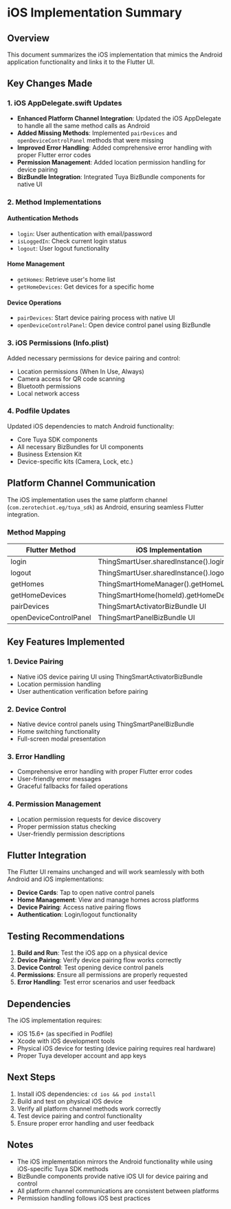 # iOS Implementation Summary

## Overview
This document summarizes the iOS implementation that mimics the Android application functionality and links it to the Flutter UI.

## Key Changes Made

### 1. iOS AppDelegate.swift Updates
- **Enhanced Platform Channel Integration**: Updated the iOS AppDelegate to handle all the same method calls as Android
- **Added Missing Methods**: Implemented `pairDevices` and `openDeviceControlPanel` methods that were missing
- **Improved Error Handling**: Added comprehensive error handling with proper Flutter error codes
- **Permission Management**: Added location permission handling for device pairing
- **BizBundle Integration**: Integrated Tuya BizBundle components for native UI

### 2. Method Implementations

#### Authentication Methods
- `login`: User authentication with email/password
- `isLoggedIn`: Check current login status
- `logout`: User logout functionality

#### Home Management
- `getHomes`: Retrieve user's home list
- `getHomeDevices`: Get devices for a specific home

#### Device Operations
- `pairDevices`: Start device pairing process with native UI
- `openDeviceControlPanel`: Open device control panel using BizBundle

### 3. iOS Permissions (Info.plist)
Added necessary permissions for device pairing and control:
- Location permissions (When In Use, Always)
- Camera access for QR code scanning
- Bluetooth permissions
- Local network access

### 4. Podfile Updates
Updated iOS dependencies to match Android functionality:
- Core Tuya SDK components
- All necessary BizBundles for UI components
- Business Extension Kit
- Device-specific kits (Camera, Lock, etc.)

## Platform Channel Communication

The iOS implementation uses the same platform channel (`com.zerotechiot.eg/tuya_sdk`) as Android, ensuring seamless Flutter integration.

### Method Mapping
| Flutter Method | iOS Implementation | Android Implementation |
|----------------|-------------------|----------------------|
| login | ThingSmartUser.sharedInstance().login() | ThingHomeSdk.getUserInstance().loginWithEmail() |
| logout | ThingSmartUser.sharedInstance().logout() | ThingHomeSdk.getUserInstance().logout() |
| getHomes | ThingSmartHomeManager().getHomeList() | ThingHomeSdk.getHomeManagerInstance().queryHomeList() |
| getHomeDevices | ThingSmartHome(homeId).getHomeDetail() | ThingHomeSdk.newHomeInstance(homeId).getHomeDetail() |
| pairDevices | ThingSmartActivatorBizBundle UI | ThingDeviceActivatorManager.startDeviceActiveAction() |
| openDeviceControlPanel | ThingSmartPanelBizBundle UI | AbsPanelCallerService.goPanelWithCheckAndTip() |

## Key Features Implemented

### 1. Device Pairing
- Native iOS device pairing UI using ThingSmartActivatorBizBundle
- Location permission handling
- User authentication verification before pairing

### 2. Device Control
- Native device control panels using ThingSmartPanelBizBundle
- Home switching functionality
- Full-screen modal presentation

### 3. Error Handling
- Comprehensive error handling with proper Flutter error codes
- User-friendly error messages
- Graceful fallbacks for failed operations

### 4. Permission Management
- Location permission requests for device discovery
- Proper permission status checking
- User-friendly permission descriptions

## Flutter Integration

The Flutter UI remains unchanged and will work seamlessly with both Android and iOS implementations:

- **Device Cards**: Tap to open native control panels
- **Home Management**: View and manage homes across platforms
- **Device Pairing**: Access native pairing flows
- **Authentication**: Login/logout functionality

## Testing Recommendations

1. **Build and Run**: Test the iOS app on a physical device
2. **Device Pairing**: Verify device pairing flow works correctly
3. **Device Control**: Test opening device control panels
4. **Permissions**: Ensure all permissions are properly requested
5. **Error Handling**: Test error scenarios and user feedback

## Dependencies

The iOS implementation requires:
- iOS 15.6+ (as specified in Podfile)
- Xcode with iOS development tools
- Physical iOS device for testing (device pairing requires real hardware)
- Proper Tuya developer account and app keys

## Next Steps

1. Install iOS dependencies: `cd ios && pod install`
2. Build and test on physical iOS device
3. Verify all platform channel methods work correctly
4. Test device pairing and control functionality
5. Ensure proper error handling and user feedback

## Notes

- The iOS implementation mirrors the Android functionality while using iOS-specific Tuya SDK methods
- BizBundle components provide native iOS UI for device pairing and control
- All platform channel communications are consistent between platforms
- Permission handling follows iOS best practices

